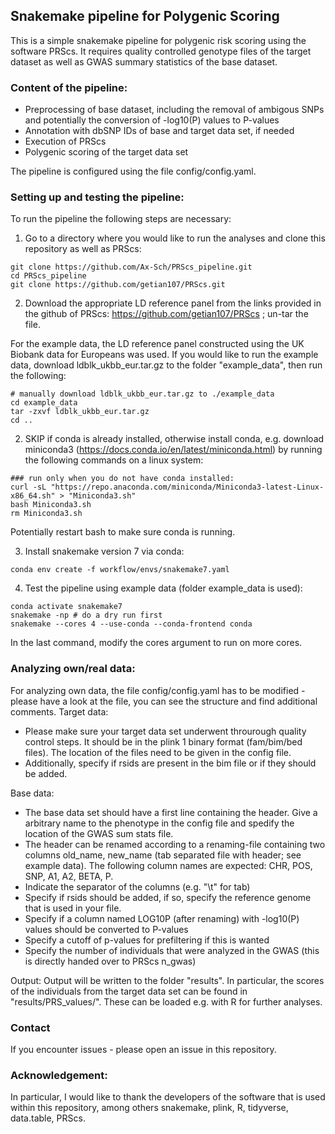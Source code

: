 ## Snakemake pipeline for Polygenic Scoring

This is a simple snakemake pipeline for polygenic risk scoring using the software PRScs. It requires quality controlled genotype files of the target dataset as well as GWAS summary statistics of the base dataset. 


### Content of the pipeline:
- Preprocessing of base dataset, including the removal of ambigous SNPs and potentially the conversion of -log10(P) values to P-values
- Annotation with dbSNP IDs of base and target data set, if needed
- Execution of PRScs
- Polygenic scoring of the target data set

The pipeline is configured using the file config/config.yaml.


### Setting up and testing the pipeline:
To run the pipeline the following steps are necessary:
1. Go to a directory where you would like to run the analyses and clone this repository as well as PRScs:
```
git clone https://github.com/Ax-Sch/PRScs_pipeline.git
cd PRScs_pipeline
git clone https://github.com/getian107/PRScs.git
```
2. Download the appropriate LD reference panel from the links provided in the github of PRScs: https://github.com/getian107/PRScs ; un-tar the file. 

For the example data, the LD reference panel constructed using the UK Biobank data for Europeans was used. 
If you would like to run the example data, download ldblk_ukbb_eur.tar.gz to the folder "example_data", then run the following:
```
# manually download ldblk_ukbb_eur.tar.gz to ./example_data
cd example_data
tar -zxvf ldblk_ukbb_eur.tar.gz
cd ..
```

2. SKIP if conda is already installed, otherwise install conda, e.g. download miniconda3 (https://docs.conda.io/en/latest/miniconda.html) by running the following commands on a linux system:
```
### run only when you do not have conda installed:
curl -sL "https://repo.anaconda.com/miniconda/Miniconda3-latest-Linux-x86_64.sh" > "Miniconda3.sh"
bash Miniconda3.sh
rm Miniconda3.sh
```
Potentially restart bash to make sure conda is running.

3. Install snakemake version 7 via conda:
```
conda env create -f workflow/envs/snakemake7.yaml
```

4. Test the pipeline using example data (folder example_data is used):
```
conda activate snakemake7
snakemake -np # do a dry run first
snakemake --cores 4 --use-conda --conda-frontend conda
```
In the last command, modify the cores argument to run on more cores.


### Analyzing own/real data:
For analyzing own data, the file config/config.yaml has to be modified - please have a look at the file, you can see the structure and find additional comments.
Target data:
 - Please make sure your target data set underwent throurough quality control steps. It should be in the plink 1 binary format (fam/bim/bed files). The location of the files need to be given in the config file. 
 - Additionally, specify if rsids are present in the bim file or if they should be added.

Base data:
- The base data set should have a first line containing the header. Give a arbitrary name to the phenotype in the config file and spedify the location of the GWAS sum stats file.
- The header can be renamed according to a renaming-file containing two columns old_name, new_name (tab separated file with header; see example data). The following column names are expected: CHR, POS, SNP, A1, A2, BETA, P. 
- Indicate the separator of the columns (e.g. "\t" for tab)
- Specify if rsids should be added, if so, specify the reference genome that is used in your file.
- Specify if a column named LOG10P (after renaming) with -log10(P) values should be converted to P-values
- Specify a cutoff of p-values for prefiltering if this is wanted
- Specify the number of individuals that were analyzed in the GWAS (this is directly handed over to PRScs n_gwas)

Output:
Output will be written to the folder "results". In particular, the scores of the individuals from the target data set can be found in "results/PRS_values/". These can be loaded e.g. with R for further analyses.
 

### Contact
If you encounter issues - please open an issue in this repository.

### Acknowledgement:
In particular, I would like to thank the developers of the software that is used within this repository, among others snakemake, plink, R, tidyverse, data.table, PRScs.
